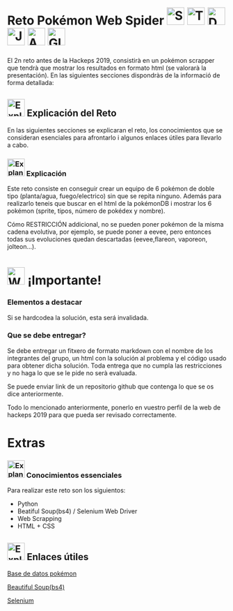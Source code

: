 # Reto Pokémon Web Spider <img src="https://image.flaticon.com/icons/svg/1752/1752813.svg" alt="Snorlax" height="40" width="40"> <img src="https://image.flaticon.com/icons/svg/1752/1752867.svg" alt="Teddiursa" height="40" width="40"> <img src="https://image.flaticon.com/icons/svg/1752/1752682.svg" alt="Duskull" height="40" width="40"> <img src="https://image.flaticon.com/icons/svg/1752/1752713.svg" alt="Jigglypuff" height="40" width="40"> <img src="https://image.flaticon.com/icons/svg/1752/1752633.svg" alt="Aaron" height="40" width="40"> <img src="https://image.flaticon.com/icons/svg/1752/1752695.svg" alt="Gloom" height="40" width="40">
El 2n reto antes de la Hackeps 2019, consistirà en un pokémon scrapper que tendrà que mostrar los resultados en formato html (se valorarà la presentación). 
En las siguientes secciones dispondràs de la informació de forma detallada:

## <img src="https://image.flaticon.com/icons/svg/1934/1934019.svg" alt="Explanation Icon" height="40" width="40"> Explicación del Reto
En las siguientes secciones se explicaran el reto, los conocimientos que se consideran esenciales para afrontarlo i algunos enlaces útiles para llevarlo a cabo.

### <img src="https://image.flaticon.com/icons/svg/1180/1180260.svg" alt="Explanation Icon" height="40" width="40"> Explicación
Este reto consiste en conseguir crear un equipo de 6 pokémon de doble tipo (planta/agua, fuego/electrico) sin que se repita ninguno. Además para realizarlo teneis que buscar en el html de la pokémonDB i mostrar los 6 pokémon (sprite, tipos, número de pokédex y nombre).

Cómo RESTRICCIÓN addicional, no se pueden poner pokémon de la misma cadena evolutiva, por ejemplo, se puede poner a eevee, pero entonces todas sus evoluciones quedan descartadas (eevee,flareon, vaporeon, jolteon...).

# <img src="https://image.flaticon.com/icons/svg/595/595067.svg" alt="Warning Icon" height="40" width="40"> ¡Importante!
### Elementos a destacar
Si se hardcodea la solución, esta será invalidada.

### Que se debe entregar? 
Se debe entregar un fitxero de formato markdown con el nombre de los integrantes del grupo, un html con la solución al problema y el código usado para obtener dicha solución. Toda entrega que no cumpla las restricciones y no haga lo que se le pide no serà evaluada.

Se puede enviar link de un repositorio github que contenga lo que se os dice anteriormente.

Todo lo mencionado anteriormente, ponerlo en vuestro perfil de la web de hackeps 2019 para que pueda ser revisado correctamente.

# Extras
### <img src="https://image.flaticon.com/icons/svg/2132/2132377.svg" alt="Explanation Icon" height="40" width="40"> Conocimientos essenciales
Para realizar este reto son los siguientos:
- Python
- Beatiful Soup(bs4) / Selenium Web Driver
- Web Scrapping
- HTML + CSS

## <img src="https://image.flaticon.com/icons/svg/2165/2165247.svg" alt="Explanation Icon" height="40" width="40"> Enlaces útiles 

[Base de datos pokémon](https://pokemondb.net/)

[Beautiful Soup(bs4)](https://www.crummy.com/software/BeautifulSoup/bs4/doc/)

[Selenium](https://www.seleniumhq.org/docs/03_webdriver.jsp)

